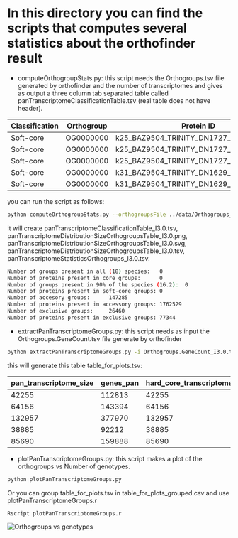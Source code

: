 # In this directory you can find the scripts that computes several statistics about the orthofinder result
- computeOrthogroupStats.py: this script needs the Orthogroups.tsv file generated by orthofinder and the number of transcriptomes and gives as output a three column tab separated table called panTranscriptomeClassificationTable.tsv (real table does not have header).

|Classification| Orthogroup | Protein ID|
| ------ | ------ |----------|
|Soft-core |      OG0000000     |  k25_BAZ9504_TRINITY_DN1727_c0_g1_i137.p3|
|Soft-core |      OG0000000     |  k25_BAZ9504_TRINITY_DN1727_c0_g1_i170.p3|
|Soft-core |      OG0000000     |  k25_BAZ9504_TRINITY_DN1727_c0_g1_i76.p3|
|Soft-core |      OG0000000     | k31_BAZ9504_TRINITY_DN1629_c0_g1_i129.p1|
|Soft-core |      OG0000000     |  k31_BAZ9504_TRINITY_DN1629_c0_g1_i152.p1|

you can run the script as follows: 
```sh
python computeOrthogroupStats.py --orthogroupsFile ../data/Orthogroups_I3.0.tsv --numberSpecies 18 --suffixOut I3.0
```
it will create panTranscriptomeClassificationTable_I3.0.tsv, panTranscriptomeDistributionSizeOrthogroupsTable_I3.0.png, panTranscriptomeDistributionSizeOrthogroupsTable_I3.0.svg, panTranscriptomeDistributionSizeOrthogroupsTable_I3.0.tsv, panTranscriptomeStatisticsOrthogroups_I3.0.tsv.

```sh
Number of groups present in all (18) species:   0
Number of proteins present in core groups:      0
Number of groups present in 90% of the species (16.2):  0
Number of proteins present in soft-core groups: 0
Number of accesory groups:      147285
Number of proteins present in accessory groups: 1762529
Number of exclusive groups:     26460
Number of proteins present in exclusive groups: 77344
```
- extractPanTranscriptomeGroups.py: this script needs as input the Orthogroups.GeneCount.tsv file generate by orthofinder
 
```sh
python extractPanTranscriptomeGroups.py -i Orthogroups.GeneCount_I3.0.tsv
```
this will generate this table table_for_plots.tsv:

|pan_transcriptome_size | genes_pan |      hard_core_transcriptome_size |   genes_hard_core| soft_core_transcriptome_size |   genes_soft_core | accessory_transcriptome_size|    genes_accessory | exclusive_transcriptome_size |   genes_exclusive | number_genotypes|        n_sample|
|-----|-------|------|-----|------|-----|-------|-------|-------|-------|-------|-------|
|42255|   112813|  42255  | 112813|  0    |   0 |      0      | 0  |     347519 | 0 |      1    |   0|
|64156|   143394|  64156   |143394|  0   |    0  |     0       |0   |    325618 | 0 |      1     |  1|
|132957|  377970|  132957 | 377970|  0  |     0   |    0      | 0    |   256817 | 0 |      1     |  2|
|38885|   92212 |  38885 |  92212 |  0 |      0    |   0     |  0  |     350889  |0 |      1      | 3|
|85690|   159888|  85690|   159888 | 0 |      0     |  0    |   0   |    304084 | 0 |      1      | 4 |

- plotPanTranscriptomeGroups.py: this script makes a plot of the orthogroups vs Number of genotypes.
```sh
python plotPanTranscriptomeGroups.py
```

Or you can group table_for_plots.tsv in table_for_plots_grouped.csv and use plotPanTranscriptomeGroups.r

```sh
Rscript plotPanTranscriptomeGroups.r
```

![Orthogroups vs genotypes](https://github.com/jomare1188/SORGHUM_PAN/blob/master/pantranscriptome/stats/results/pan_groups.png?raw=true)

